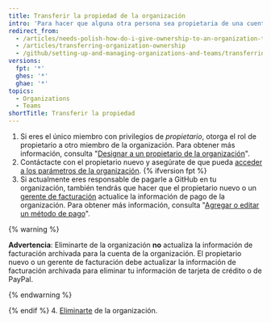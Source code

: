 ```yaml
---
title: Transferir la propiedad de la organización
intro: 'Para hacer que alguna otra persona sea propietaria de una cuenta de organización, puedes agregar un propietario nuevo{% ifversion fpt %}, asegurar que la información de facturación esté actualizada{% endif %} y luego eliminarte de la cuenta.'
redirect_from:
  - /articles/needs-polish-how-do-i-give-ownership-to-an-organization-to-someone-else/
  - /articles/transferring-organization-ownership
  - /github/setting-up-and-managing-organizations-and-teams/transferring-organization-ownership
versions:
  fpt: '*'
  ghes: '*'
  ghae: '*'
topics:
  - Organizations
  - Teams
shortTitle: Transferir la propiedad
---
```


1. Si eres el único miembro con privilegios de *propietario*, otorga el rol de propietario a otro miembro de la organización. Para obtener más información, consulta "[Designar a un propietario de la organización](/organizations/managing-peoples-access-to-your-organization-with-roles/maintaining-ownership-continuity-for-your-organization#appointing-an-organization-owner)".
2. Contáctacte con el propietario nuevo y asegúrate de que pueda [acceder a los parámetros de la organización](/articles/accessing-your-organization-s-settings).
{% ifversion fpt %}
3. Si actualmente eres responsable de pagarle a GitHub en tu organización, también tendrás que hacer que el propietario nuevo o un [gerente de facturación](/articles/adding-a-billing-manager-to-your-organization/) actualice la información de pago de la organización. Para obtener más información, consulta "[Agregar o editar un método de pago](/articles/adding-or-editing-a-payment-method)".

  {% warning %}

  **Advertencia**: Eliminarte de la organización **no** actualiza la información de facturación archivada para la cuenta de la organización. El propietario nuevo o un gerente de facturación debe actualizar la información de facturación archivada para eliminar tu información de tarjeta de crédito o de PayPal.

  {% endwarning %}

{% endif %}
4. [Eliminarte](/articles/removing-yourself-from-an-organization) de la organización.

